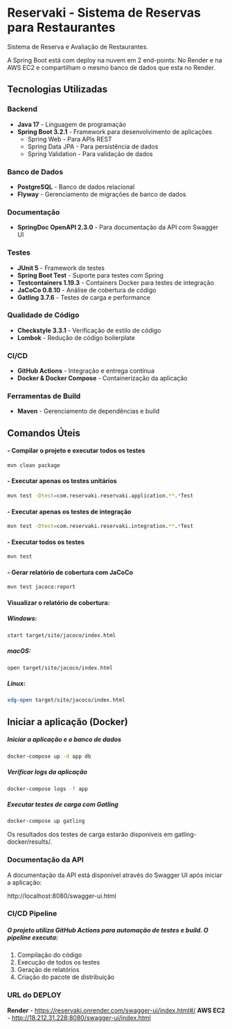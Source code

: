# Reservaki - Sistema de Reservas para Restaurantes

Sistema de Reserva e Avaliação de Restaurantes.

A Spring Boot está com deploy na nuvem em 2 end-points:
No Render e na AWS EC2 e compartilham o mesmo banco de dados que esta no Render.


## Tecnologias Utilizadas

### Backend
- **Java 17** - Linguagem de programação
- **Spring Boot 3.2.1** - Framework para desenvolvimento de aplicações
    - Spring Web - Para APIs REST
    - Spring Data JPA - Para persistência de dados
    - Spring Validation - Para validação de dados

### Banco de Dados
- **PostgreSQL** - Banco de dados relacional
- **Flyway** - Gerenciamento de migrações de banco de dados

### Documentação
- **SpringDoc OpenAPI 2.3.0** - Para documentação da API com Swagger UI

### Testes
- **JUnit 5** - Framework de testes
- **Spring Boot Test** - Suporte para testes com Spring
- **Testcontainers 1.19.3** - Containers Docker para testes de integração
- **JaCoCo 0.8.10** - Análise de cobertura de código
- **Gatling 3.7.6** - Testes de carga e performance

### Qualidade de Código
- **Checkstyle 3.3.1** - Verificação de estilo de código
- **Lombok** - Redução de código boilerplate

### CI/CD
- **GitHub Actions** - Integração e entrega contínua
- **Docker & Docker Compose** - Containerização da aplicação

### Ferramentas de Build
- **Maven** - Gerenciamento de dependências e build

## Comandos Úteis

#### - Compilar o projeto e executar todos os testes
```bash
mvn clean package
```

#### - Executar apenas os testes unitários
```bash
mvn test -Dtest=com.reservaki.reservaki.application.**.*Test
```

#### - Executar apenas os testes de integração
```bash
mvn test -Dtest=com.reservaki.reservaki.integration.**.*Test
```

#### - Executar todos os testes
```bash
mvn test
```

#### - Gerar relatório de cobertura com JaCoCo
```bash
mvn test jacoco:report
```
#### Visualizar o relatório de cobertura:
##### Windows:
```bash 
start target/site/jacoco/index.html
```
##### macOS:
```bash 
open target/site/jacoco/index.html
```
##### Linux:
```bash 
xdg-open target/site/jacoco/index.html
```

## Iniciar a aplicação (Docker)
##### Iniciar a aplicação e o banco de dados
```bash 
docker-compose up -d app db
```
#####  Verificar logs da aplicação
```bash 
docker-compose logs -f app
```
#####  Executar testes de carga com Gatling
```bash 
docker-compose up gatling
```
Os resultados dos testes de carga estarão disponíveis em gatling-docker/results/.


### Documentação da API

A documentação da API está disponível através do Swagger UI após iniciar a aplicação:

http://localhost:8080/swagger-ui.html


### CI/CD Pipeline

##### O projeto utiliza GitHub Actions para automação de testes e build. O pipeline executa:

1. Compilação do código
2. Execução de todos os testes
3. Geração de relatórios
4. Criação do pacote de distribuição

### URL do DEPLOY

**Render** - https://reservaki.onrender.com/swagger-ui/index.html#/
**AWS EC2** - http://18.212.31.228:8080/swagger-ui/index.html
